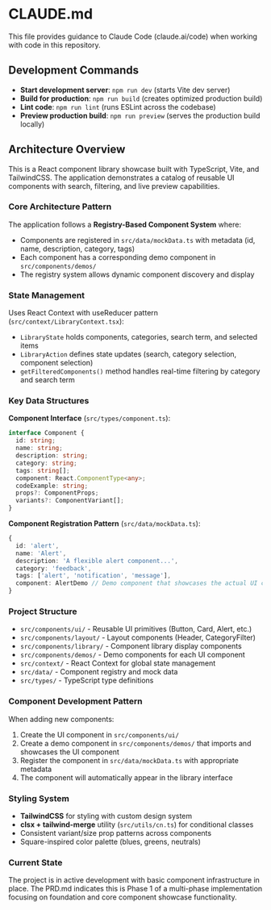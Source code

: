 # CLAUDE.md

This file provides guidance to Claude Code (claude.ai/code) when working with code in this repository.

## Development Commands

- **Start development server**: `npm run dev` (starts Vite dev server)
- **Build for production**: `npm run build` (creates optimized production build)
- **Lint code**: `npm run lint` (runs ESLint across the codebase)
- **Preview production build**: `npm run preview` (serves the production build locally)

## Architecture Overview

This is a React component library showcase built with TypeScript, Vite, and TailwindCSS. The application demonstrates a catalog of reusable UI components with search, filtering, and live preview capabilities.

### Core Architecture Pattern

The application follows a **Registry-Based Component System** where:
- Components are registered in `src/data/mockData.ts` with metadata (id, name, description, category, tags)
- Each component has a corresponding demo component in `src/components/demos/`
- The registry system allows dynamic component discovery and display

### State Management

Uses React Context with useReducer pattern (`src/context/LibraryContext.tsx`):
- `LibraryState` holds components, categories, search term, and selected items
- `LibraryAction` defines state updates (search, category selection, component selection)
- `getFilteredComponents()` method handles real-time filtering by category and search term

### Key Data Structures

**Component Interface** (`src/types/component.ts`):
```typescript
interface Component {
  id: string;
  name: string;
  description: string;
  category: string;
  tags: string[];
  component: React.ComponentType<any>;
  codeExample: string;
  props?: ComponentProps;
  variants?: ComponentVariant[];
}
```

**Component Registration Pattern** (`src/data/mockData.ts`):
```typescript
{
  id: 'alert',
  name: 'Alert',
  description: 'A flexible alert component...',
  category: 'feedback',
  tags: ['alert', 'notification', 'message'],
  component: AlertDemo // Demo component that showcases the actual UI component
}
```

### Project Structure

- `src/components/ui/` - Reusable UI primitives (Button, Card, Alert, etc.)
- `src/components/layout/` - Layout components (Header, CategoryFilter)
- `src/components/library/` - Component library display components
- `src/components/demos/` - Demo components for each UI component
- `src/context/` - React Context for global state management
- `src/data/` - Component registry and mock data
- `src/types/` - TypeScript type definitions

### Component Development Pattern

When adding new components:
1. Create the UI component in `src/components/ui/`
2. Create a demo component in `src/components/demos/` that imports and showcases the UI component
3. Register the component in `src/data/mockData.ts` with appropriate metadata
4. The component will automatically appear in the library interface

### Styling System

- **TailwindCSS** for styling with custom design system
- **clsx + tailwind-merge** utility (`src/utils/cn.ts`) for conditional classes
- Consistent variant/size prop patterns across components
- Square-inspired color palette (blues, greens, neutrals)

### Current State

The project is in active development with basic component infrastructure in place. The PRD.md indicates this is Phase 1 of a multi-phase implementation focusing on foundation and core component showcase functionality.
